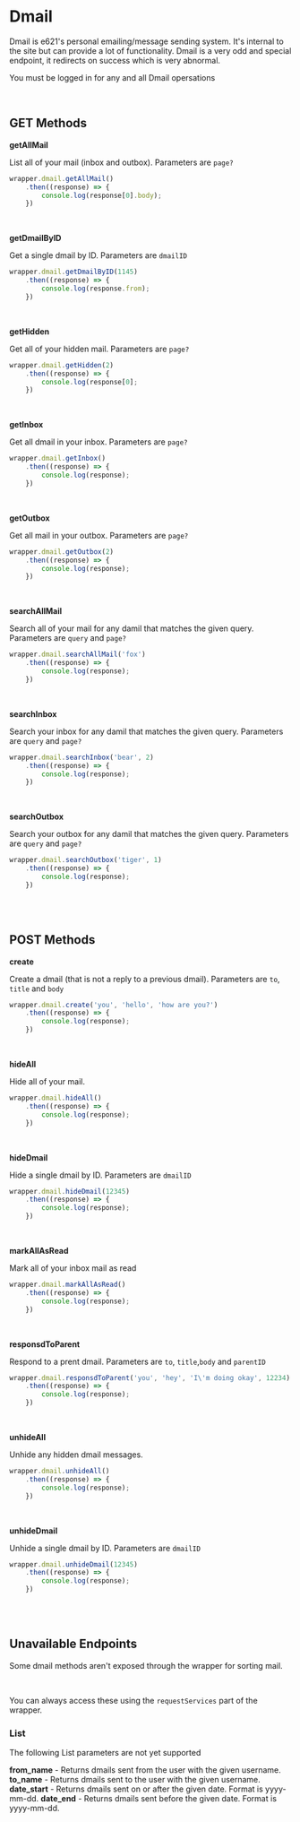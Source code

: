 # Dmail

Dmail is e621's personal emailing/message sending system. It's internal to the site but can provide a lot of functionality. Dmail is a very odd and special endpoint, it redirects on success which is very abnormal.

You must be logged in for any and all Dmail opersations

</br>

## GET Methods

**getAllMail**

List all of your mail (inbox and outbox). Parameters are `page?`

```typescript
wrapper.dmail.getAllMail()
    .then((response) => {
        console.log(response[0].body);
    })
```
</br>


**getDmailByID**

Get a single dmail by ID. Parameters are `dmailID`

```typescript
wrapper.dmail.getDmailByID(1145)
    .then((response) => {
        console.log(response.from);
    })
```
</br>


**getHidden**

Get all of your hidden mail. Parameters are `page?`

```typescript
wrapper.dmail.getHidden(2)
    .then((response) => {
        console.log(response[0];
    })
```
</br>


**getInbox**

Get all dmail in your inbox. Parameters are `page?`

```typescript
wrapper.dmail.getInbox()
    .then((response) => {
        console.log(response);
    })
```
</br>


**getOutbox**

Get all mail in your outbox. Parameters are `page?`

```typescript
wrapper.dmail.getOutbox(2)
    .then((response) => {
        console.log(response);
    })

```
</br>


**searchAllMail**

Search all of your mail for any damil that matches the given query. Parameters are `query` and `page?`

```typescript
wrapper.dmail.searchAllMail('fox')
    .then((response) => {
        console.log(response);
    })
```
</br>


**searchInbox**

Search your inbox for any damil that matches the given query. Parameters are `query` and `page?`

```typescript
wrapper.dmail.searchInbox('bear', 2)
    .then((response) => {
        console.log(response);
    })
```
</br>


**searchOutbox**

Search your outbox for any damil that matches the given query. Parameters are `query` and `page?`


```typescript
wrapper.dmail.searchOutbox('tiger', 1)
    .then((response) => {
        console.log(response);
    })
```
</br>
</br>

## POST Methods

**create**

Create a dmail (that is not a reply to a previous dmail). Parameters are `to`, `title` and `body`

```typescript
wrapper.dmail.create('you', 'hello', 'how are you?')
    .then((response) => {
        console.log(response);
    })
```
</br>


**hideAll**

Hide all of your mail. 

```typescript
wrapper.dmail.hideAll()
    .then((response) => {
        console.log(response);
    })
```
</br>


**hideDmail**

Hide a single dmail by ID. Parameters are `dmailID`

```typescript
wrapper.dmail.hideDmail(12345)
    .then((response) => {
        console.log(response);
    })
```
</br>


**markAllAsRead**

Mark all of your inbox mail as read

```typescript
wrapper.dmail.markAllAsRead()
    .then((response) => {
        console.log(response);
    })
```
</br>


**responsdToParent**

Respond to a prent dmail. Parameters are `to`, `title`,`body` and `parentID`

```typescript
wrapper.dmail.responsdToParent('you', 'hey', 'I\'m doing okay', 12234)
    .then((response) => {
        console.log(response);
    })
```
</br>


**unhideAll**

Unhide any hidden dmail messages.

```typescript
wrapper.dmail.unhideAll()
    .then((response) => {
        console.log(response);
    })
```
</br>


**unhideDmail**

Unhide a single dmail by ID. Parameters are `dmailID`

```typescript
wrapper.dmail.unhideDmail(12345)
    .then((response) => {
        console.log(response);
    })
```
</br>
</br>

## Unavailable Endpoints

Some dmail methods aren't exposed through the wrapper for sorting mail.

<br>

You can always access these using the `requestServices` part of the wrapper.


### List

The following List parameters are not yet supported

**from_name**  - Returns dmails sent from the user with the given username.
**to_name**  - Returns dmails sent to the user with the given username.
**date_start**  - Returns dmails sent on or after the given date. Format is yyyy-mm-dd.
**date_end** - Returns dmails sent before the given date. Format is yyyy-mm-dd.